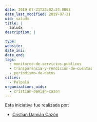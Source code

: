 ```yaml
---
date: 2019-07-21T23:02:24.000Z
date_last_modified: 2019-07-21
uid: saludx
title: |
  Saludx
description: |
  
type: 
website: 
date_ini: 
date_end: 
tags:
  - monitoreo-de-servicios-publicos
  - transparencia-y-rendicion-de-cuentas
  - periodismo-de-datos
cities: 
  - Palpalá
organizations_uids:
  - cristian-damian-cazon
---
```


Esta iniciativa fue realizada por:

- [Cristian Damián Cazón](/organizaciones/cristian-damian-cazon)
